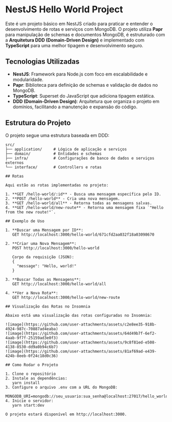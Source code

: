 # NestJS Hello World Project

Este é um projeto básico em NestJS criado para praticar e entender o desenvolvimento de rotas e serviços com MongoDB. O projeto utiliza **Papr** para manipulação de schemas e documentos MongoDB, é estruturado com a **Arquitetura DDD (Domain-Driven Design)** e implementado com **TypeScript** para uma melhor tipagem e desenvolvimento seguro.

## Tecnologias Utilizadas

- **NestJS**: Framework para Node.js com foco em escalabilidade e modularidade.
- **Papr**: Biblioteca para definição de schemas e validação de dados no MongoDB.
- **TypeScript**: Superset do JavaScript que adiciona tipagem estática.
- **DDD (Domain-Driven Design)**: Arquitetura que organiza o projeto em domínios, facilitando a manutenção e expansão do código.

## Estrutura do Projeto

O projeto segue uma estrutura baseada em DDD:

```plaintext
src/
├── application/     # Lógica de aplicação e serviços
├── domain/          # Entidades e schemas
├── infra/           # Configurações de banco de dados e serviços externos
└── interface/       # Controllers e rotas

## Rotas

Aqui estão as rotas implementadas no projeto:

1. **GET /hello-world/:id** - Busca uma mensagem específica pelo ID.
2. **POST /hello-world** - Cria uma nova mensagem.
3. **GET /hello-world/all** - Retorna todas as mensagens salvas.
4. **GET /hello-world/new-route** - Retorna uma mensagem fixa `"Hello from the new route!"`.

## Exemplo de Uso

1. **Buscar uma Mensagem por ID**:
   GET http://localhost:3000/hello-world/671cfd2aa032f18a03098670

2. **Criar uma Nova Mensagem**:
   POST http://localhost:3000/hello-world

   Corpo da requisição (JSON):
   {
     "message": "Hello, world!"
   }

3. **Buscar Todas as Mensagens**:
   GET http://localhost:3000/hello-world/all

4. **Ver a Nova Rota**:
   GET http://localhost:3000/hello-world/new-route

## Visualização das Rotas no Insomnia

Abaixo está uma visualização das rotas configuradas no Insomnia:

![image](https://github.com/user-attachments/assets/c2e8ee35-918b-4924-987c-70887ad4eaba)
![image](https://github.com/user-attachments/assets/64d49b7f-6ef2-4aab-9f7f-25159ad3e0f3)
![image](https://github.com/user-attachments/assets/9c8f81ed-e508-4138-8530-dd9a0b94c6b7)
![image](https://github.com/user-attachments/assets/81af69ad-e439-424b-8eeb-0f24c18d0c36)

## Como Rodar o Projeto

1. Clone o repositório
2. Instale as dependências:
   yarn install
3. Configure o arquivo .env com a URL do MongoDB:
   MONGODB_URI=mongodb://seu_usuario:sua_senha@localhost:27017/hello_world_db
4. Inicie o servidor:
   yarn start:dev

O projeto estará disponível em http://localhost:3000.
